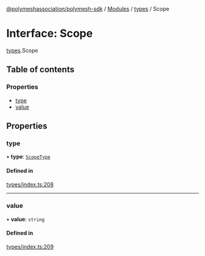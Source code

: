 [@polymeshassociation/polymesh-sdk](../README.md) / [Modules](../modules.md) / [types](../modules/types.md) / Scope

# Interface: Scope

[types](../modules/types.md).Scope

## Table of contents

### Properties

- [type](types.Scope.md#type)
- [value](types.Scope.md#value)

## Properties

### type

• **type**: [`ScopeType`](../enums/types.ScopeType.md)

#### Defined in

[types/index.ts:208](https://github.com/PolymathNetwork/polymesh-sdk/blob/31dfa0dc/src/types/index.ts#L208)

___

### value

• **value**: `string`

#### Defined in

[types/index.ts:209](https://github.com/PolymathNetwork/polymesh-sdk/blob/31dfa0dc/src/types/index.ts#L209)
